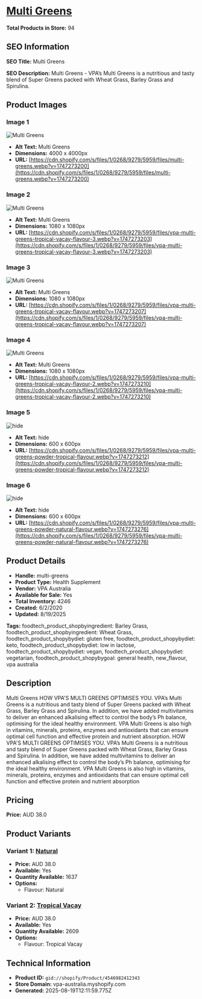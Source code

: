 # [Multi Greens](https://vpa-australia.myshopify.com/products/multi-greens)

**Total Products in Store:** 94

## SEO Information

**SEO Title:** Multi Greens

**SEO Description:** Multi Greens - VPA’s Multi Greens is a nutritious and tasty blend of Super Greens packed with Wheat Grass, Barley Grass and Spirulina.

## Product Images

### Image 1
![Multi Greens](https://cdn.shopify.com/s/files/1/0268/9279/5959/files/multi-greens.webp?v=1747273200)

- **Alt Text:** Multi Greens
- **Dimensions:** 4000 x 4000px
- **URL:** [https://cdn.shopify.com/s/files/1/0268/9279/5959/files/multi-greens.webp?v=1747273200](https://cdn.shopify.com/s/files/1/0268/9279/5959/files/multi-greens.webp?v=1747273200)

### Image 2
![Multi Greens](https://cdn.shopify.com/s/files/1/0268/9279/5959/files/vpa-multi-greens-tropical-vacay-flavour-3.webp?v=1747273203)

- **Alt Text:** Multi Greens
- **Dimensions:** 1080 x 1080px
- **URL:** [https://cdn.shopify.com/s/files/1/0268/9279/5959/files/vpa-multi-greens-tropical-vacay-flavour-3.webp?v=1747273203](https://cdn.shopify.com/s/files/1/0268/9279/5959/files/vpa-multi-greens-tropical-vacay-flavour-3.webp?v=1747273203)

### Image 3
![Multi Greens](https://cdn.shopify.com/s/files/1/0268/9279/5959/files/vpa-multi-greens-tropical-vacay-flavour.webp?v=1747273207)

- **Alt Text:** Multi Greens
- **Dimensions:** 1080 x 1080px
- **URL:** [https://cdn.shopify.com/s/files/1/0268/9279/5959/files/vpa-multi-greens-tropical-vacay-flavour.webp?v=1747273207](https://cdn.shopify.com/s/files/1/0268/9279/5959/files/vpa-multi-greens-tropical-vacay-flavour.webp?v=1747273207)

### Image 4
![Multi Greens](https://cdn.shopify.com/s/files/1/0268/9279/5959/files/vpa-multi-greens-tropical-vacay-flavour-2.webp?v=1747273210)

- **Alt Text:** Multi Greens
- **Dimensions:** 1080 x 1080px
- **URL:** [https://cdn.shopify.com/s/files/1/0268/9279/5959/files/vpa-multi-greens-tropical-vacay-flavour-2.webp?v=1747273210](https://cdn.shopify.com/s/files/1/0268/9279/5959/files/vpa-multi-greens-tropical-vacay-flavour-2.webp?v=1747273210)

### Image 5
![hide](https://cdn.shopify.com/s/files/1/0268/9279/5959/files/vpa-multi-greens-powder-tropical-flavour.webp?v=1747273212)

- **Alt Text:** hide
- **Dimensions:** 600 x 600px
- **URL:** [https://cdn.shopify.com/s/files/1/0268/9279/5959/files/vpa-multi-greens-powder-tropical-flavour.webp?v=1747273212](https://cdn.shopify.com/s/files/1/0268/9279/5959/files/vpa-multi-greens-powder-tropical-flavour.webp?v=1747273212)

### Image 6
![hide](https://cdn.shopify.com/s/files/1/0268/9279/5959/files/vpa-multi-greens-powder-natural-flavour.webp?v=1747273276)

- **Alt Text:** hide
- **Dimensions:** 600 x 600px
- **URL:** [https://cdn.shopify.com/s/files/1/0268/9279/5959/files/vpa-multi-greens-powder-natural-flavour.webp?v=1747273276](https://cdn.shopify.com/s/files/1/0268/9279/5959/files/vpa-multi-greens-powder-natural-flavour.webp?v=1747273276)

## Product Details

- **Handle:** multi-greens
- **Product Type:** Health Supplement
- **Vendor:** VPA Australia
- **Available for Sale:** Yes
- **Total Inventory:** 4246
- **Created:** 6/2/2020
- **Updated:** 8/19/2025

**Tags:** foodtech_product_shopbyingredient: Barley Grass, foodtech_product_shopbyingredient: Wheat Grass, foodtech_product_shopybydiet: gluten free, foodtech_product_shopybydiet: keto, foodtech_product_shopybydiet: low in lactose, foodtech_product_shopybydiet: vegan, foodtech_product_shopybydiet: vegetarian, foodtech_product_shopybygoal: general health, new_flavour, vpa australia

## Description

Multi Greens HOW VPA'S MULTI GREENS OPTIMISES YOU. VPA’s Multi Greens is a nutritious and tasty blend of Super Greens packed with Wheat Grass, Barley Grass and Spirulina. In addition, we have added multivitamins to deliver an enhanced alkalising effect to control the body’s Ph balance, optimising for the ideal healthy environment. VPA Multi Greens is also high in vitamins, minerals, proteins, enzymes and antioxidants that can ensure optimal cell function and effective protein and nutrient absorption. HOW VPA'S MULTI GREENS OPTIMISES YOU. VPA’s Multi Greens is a nutritious and tasty blend of Super Greens packed with Wheat Grass, Barley Grass and Spirulina. In addition, we have added multivitamins to deliver an enhanced alkalising effect to control the body’s Ph balance, optimising for the ideal healthy environment. VPA Multi Greens is also high in vitamins, minerals, proteins, enzymes and antioxidants that can ensure optimal cell function and effective protein and nutrient absorption

## Pricing

**Price:** AUD 38.0

## Product Variants

### Variant 1: [Natural](https://vpa-australia.myshopify.com/products/multi-greens)

- **Price:** AUD 38.0
- **Available:** Yes
- **Quantity Available:** 1637
- **Options:**
  - Flavour: Natural

### Variant 2: [Tropical Vacay](https://vpa-australia.myshopify.com/products/multi-greens)

- **Price:** AUD 38.0
- **Available:** Yes
- **Quantity Available:** 2609
- **Options:**
  - Flavour: Tropical Vacay

## Technical Information

- **Product ID:** `gid://shopify/Product/4546982412343`
- **Store Domain:** vpa-australia.myshopify.com
- **Generated:** 2025-08-19T12:11:59.775Z

